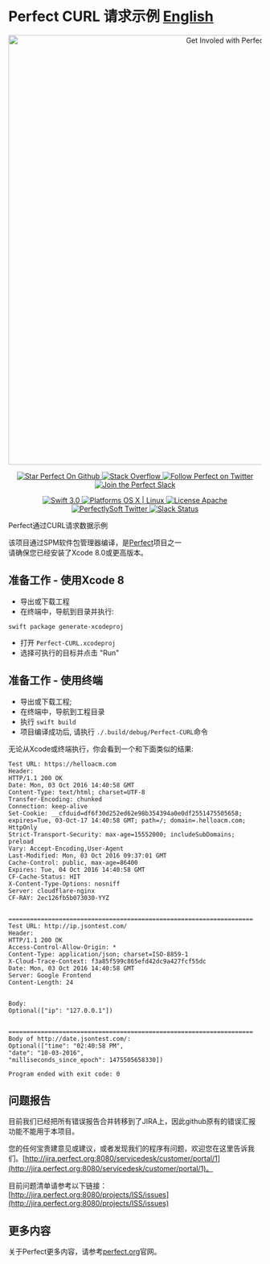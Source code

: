 # Perfect CURL 请求示例 [English](README.md)

<p align="center">
    <a href="http://perfect.org/get-involved.html" target="_blank">
        <img src="http://perfect.org/assets/github/perfect_github_2_0_0.jpg" alt="Get Involed with Perfect!" width="854" />
    </a>
</p>

<p align="center">
    <a href="https://github.com/PerfectlySoft/Perfect" target="_blank">
        <img src="http://www.perfect.org/github/Perfect_GH_button_1_Star.jpg" alt="Star Perfect On Github" />
    </a>  
    <a href="http://stackoverflow.com/questions/tagged/perfect" target="_blank">
        <img src="http://www.perfect.org/github/perfect_gh_button_2_SO.jpg" alt="Stack Overflow" />
    </a>  
    <a href="https://twitter.com/perfectlysoft" target="_blank">
        <img src="http://www.perfect.org/github/Perfect_GH_button_3_twit.jpg" alt="Follow Perfect on Twitter" />
    </a>  
    <a href="http://perfect.ly" target="_blank">
        <img src="http://www.perfect.org/github/Perfect_GH_button_4_slack.jpg" alt="Join the Perfect Slack" />
    </a>
</p>

<p align="center">
    <a href="https://developer.apple.com/swift/" target="_blank">
        <img src="https://img.shields.io/badge/Swift-3.0-orange.svg?style=flat" alt="Swift 3.0">
    </a>
    <a href="https://developer.apple.com/swift/" target="_blank">
        <img src="https://img.shields.io/badge/Platforms-OS%20X%20%7C%20Linux%20-lightgray.svg?style=flat" alt="Platforms OS X | Linux">
    </a>
    <a href="http://perfect.org/licensing.html" target="_blank">
        <img src="https://img.shields.io/badge/License-Apache-lightgrey.svg?style=flat" alt="License Apache">
    </a>
    <a href="http://twitter.com/PerfectlySoft" target="_blank">
        <img src="https://img.shields.io/badge/Twitter-@PerfectlySoft-blue.svg?style=flat" alt="PerfectlySoft Twitter">
    </a>
    <a href="http://perfect.ly" target="_blank">
        <img src="http://perfect.ly/badge.svg" alt="Slack Status">
    </a>
</p>

Perfect通过CURL请求数据示例

该项目通过SPM软件包管理器编译，是[Perfect](https://github.com/PerfectlySoft/Perfect)项目之一</br>
请确保您已经安装了Xcode 8.0或更高版本。

## 准备工作 - 使用Xcode 8

* 导出或下载工程
* 在终端中，导航到目录并执行:

```
swift package generate-xcodeproj
```

* 打开 `Perfect-CURL.xcodeproj`
* 选择可执行的目标并点击 "Run"

## 准备工作 - 使用终端

* 导出或下载工程;
* 在终端中，导航到工程目录 
* 执行 `swift build`
* 项目编译成功后, 请执行 `./.build/debug/Perfect-CURL`命令

无论从Xcode或终端执行，你会看到一个和下面类似的结果:

```
Test URL: https://helloacm.com
Header:
HTTP/1.1 200 OK
Date: Mon, 03 Oct 2016 14:40:58 GMT
Content-Type: text/html; charset=UTF-8
Transfer-Encoding: chunked
Connection: keep-alive
Set-Cookie: __cfduid=df6f30d252ed62e98b354394a0e0df2551475505658; expires=Tue, 03-Oct-17 14:40:58 GMT; path=/; domain=.helloacm.com; HttpOnly
Strict-Transport-Security: max-age=15552000; includeSubDomains; preload
Vary: Accept-Encoding,User-Agent
Last-Modified: Mon, 03 Oct 2016 09:37:01 GMT
Cache-Control: public, max-age=86400
Expires: Tue, 04 Oct 2016 14:40:58 GMT
CF-Cache-Status: HIT
X-Content-Type-Options: nosniff
Server: cloudflare-nginx
CF-RAY: 2ec126fb5b073030-YYZ


====================================================================
Test URL: http://ip.jsontest.com/
Header:
HTTP/1.1 200 OK
Access-Control-Allow-Origin: *
Content-Type: application/json; charset=ISO-8859-1
X-Cloud-Trace-Context: f3a85f599c865efd42dc9a427fcf55dc
Date: Mon, 03 Oct 2016 14:40:58 GMT
Server: Google Frontend
Content-Length: 24


Body:
Optional(["ip": "127.0.0.1"])


====================================================================
Body of http://date.jsontest.com/:
Optional(["time": "02:40:58 PM", 
"date": "10-03-2016", 
"milliseconds_since_epoch": 1475505658330])

Program ended with exit code: 0
```

## 问题报告

目前我们已经把所有错误报告合并转移到了JIRA上，因此github原有的错误汇报功能不能用于本项目。

您的任何宝贵建意见或建议，或者发现我们的程序有问题，欢迎您在这里告诉我们。[http://jira.perfect.org:8080/servicedesk/customer/portal/1](http://jira.perfect.org:8080/servicedesk/customer/portal/1)。

目前问题清单请参考以下链接： [http://jira.perfect.org:8080/projects/ISS/issues](http://jira.perfect.org:8080/projects/ISS/issues)



## 更多内容
关于Perfect更多内容，请参考[perfect.org](http://perfect.org)官网。
